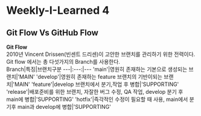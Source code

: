 Weekly-I-Learned 4
================  
Git Flow Vs GitHub Flow
----------------------  
  
__Git Flow__  
2010년 Vincent Drissen(빈센트 드리센)이 고안한 브랜치를 관리하기 위한 전력이다.  
Git flow 에서는 총 다섯가지의 Branch를 사용한다.  
Branch|특징|브랜치구분
---|:---:|---
'main'|영원히 존재하는 기본으로 생성되는 브랜치|'MAIN'
'develop'|영원히 존재하는 feature 브랜치의 기반이되는 브랜치|'MAIN'
'feature'|develop 브랜치에서 분기,작업 후 병합|'SUPPORTING'
'release'|배포준비를 위한 브랜치, 자잘한 버그 수정, QA 작업, develop 분기 후 main에 병합|'SUPPORTING'
'hotfix'|즉각적인 수정이 필요할 때 사용, main에서 분기후 main과 develop에 병합|'SUPPORTING'
